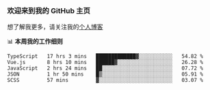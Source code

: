 ### 欢迎来到我的 GitHub 主页

想了解我更多，请关注我的[个人博客](https://leoku.top)


📊 **本周我的工作细则**
<!--START_SECTION:waka-->
```text
TypeScript   17 hrs 3 mins   █████████████▓░░░░░░░░░░░   54.82 % 
Vue.js       8 hrs 10 mins   ██████▓░░░░░░░░░░░░░░░░░░   26.28 % 
JavaScript   2 hrs 24 mins   ██░░░░░░░░░░░░░░░░░░░░░░░   07.72 % 
JSON         1 hr 50 mins    █▒░░░░░░░░░░░░░░░░░░░░░░░   05.91 % 
SCSS         57 mins         ▓░░░░░░░░░░░░░░░░░░░░░░░░   03.07 % 
```
<!--END_SECTION:waka-->

